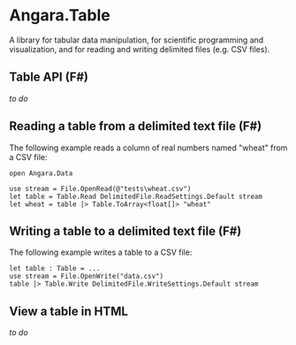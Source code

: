 # Angara.Table
A library for tabular data manipulation, for scientific programming and visualization, and for reading and writing delimited files (e.g. CSV files).

## Table API (F#)

_to do_

## Reading a table from a delimited text file (F#)

The following example reads a column of real numbers named "wheat" from a CSV file:
```F#
open Angara.Data

use stream = File.OpenRead(@"tests\wheat.csv")
let table = Table.Read DelimitedFile.ReadSettings.Default stream
let wheat = table |> Table.ToArray<float[]> "wheat"
```

## Writing a table to a delimited text file (F#)

The following example writes a table to a CSV file:
```F#
let table : Table = ...
use stream = File.OpenWrite("data.csv")
table |> Table.Write DelimitedFile.WriteSettings.Default stream
```

## View a table in HTML

_to do_
